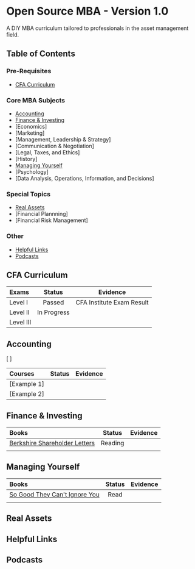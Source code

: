 # Open Source MBA - Version 1.0

A DIY MBA curriculum tailored to professionals in the asset management field.

## Table of Contents

### Pre-Requisites
- [CFA Curriculum](#CFA-Curriculum)

### Core MBA Subjects
- [Accounting](#Accounting)
- [Finance & Investing](#Finance-&-Investing)
- [Economics]
- [Marketing]
- [Management, Leadership & Strategy]
- [Communication & Negotiation]
- [Legal, Taxes, and Ethics]
- [History]
- [Managing Yourself](#Managing-Yourself)
- [Psychology]
- [Data Analysis, Operations, Information, and Decisions]

### Special Topics
- [Real Assets](#Real-Assets)
- [Financial Plannning]
- [Financial Risk Management]

### Other
- [Helpful Links](#Helpful-Links)
- [Podcasts](#Podcasts)

## CFA Curriculum

| Exams                                               | Status | Evidence |
| :---------------------------------------------------- | :----: | :------: |
| Level I                                        | Passed | CFA Institute Exam Result |
| Level II                                        | In Progress       |          |
| Level III                                         |  |          |

## Accounting

[ ]

| Courses                                               | Status | Evidence |
| :---------------------------------------------------- | :----: | :------: |
| [Example 1]                                           |        |          |
| [Example 2]                                           |        |          |

## Finance & Investing

| Books                                               | Status | Evidence |
| :---------------------------------------------------- | :----: | :------: |
| [Berkshire Shareholder Letters](https://www.berkshirehathaway.com/letters/letters.html)    | Reading |        |
|                                            |        |          |

## Managing Yourself

| Books                                               | Status | Evidence |
| :---------------------------------------------------- | :----: | :------: |
| [So Good They Can't Ignore You](https://www.calnewport.com/books/so-good/)           | Read |          |
|                                            |        |          |

## Real Assets

## Helpful Links

## Podcasts
